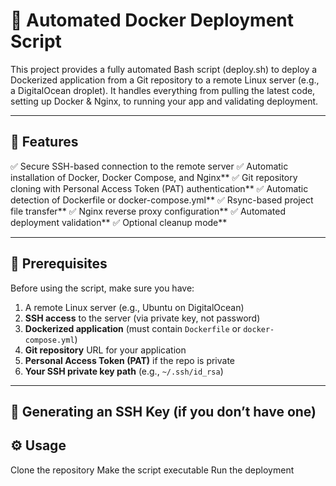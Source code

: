 # 🚀 Automated Docker Deployment Script

This project provides a fully automated Bash script (deploy.sh) to deploy a Dockerized application from a Git repository to a remote Linux server (e.g., a DigitalOcean droplet).
It handles everything from pulling the latest code, setting up Docker & Nginx, to running your app and validating deployment.

---

## 🧰 Features

✅ Secure SSH-based connection to the remote server
✅ Automatic installation of Docker, Docker Compose, and Nginx**
✅ Git repository cloning with Personal Access Token (PAT) authentication**
✅ Automatic detection of Dockerfile or docker-compose.yml**
✅ Rsync-based project file transfer**
✅ Nginx reverse proxy configuration**
✅ Automated deployment validation**
✅ Optional cleanup mode**

---

## 🧩 Prerequisites

Before using the script, make sure you have:

1. A remote Linux server (e.g., Ubuntu on DigitalOcean) 
2. **SSH access** to the server (via private key, not password)  
3. **Dockerized application** (must contain `Dockerfile` or `docker-compose.yml`)  
4. **Git repository** URL for your application  
5. **Personal Access Token (PAT)** if the repo is private  
6. **Your SSH private key path** (e.g., `~/.ssh/id_rsa`)

---

## 🔑 Generating an SSH Key (if you don’t have one)

## ⚙️ Usage
Clone the repository
Make the script executable
Run the deployment
